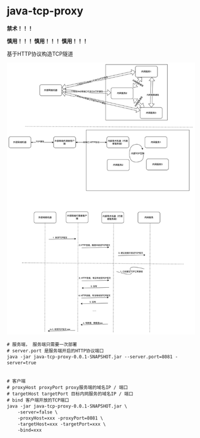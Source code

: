 # java-tcp-proxy

**禁术！！！**

**慎用！！！ 慎用！！！ 慎用！！！**

基于HTTP协议构造TCP隧道

![img.png](img.png)


```shell
# 服务端， 服务端只需要一次部署
# server.port 是服务端开启的HTTP协议端口
java -jar java-tcp-proxy-0.0.1-SNAPSHOT.jar --server.port=8081 -server=true


# 客户端
# proxyHost proxyPort proxy服务端的域名IP / 端口
# targetHost targetPort 目标内网服务的域名IP / 端口
# bind 客户端开放的TCP端口
java -jar java-tcp-proxy-0.0.1-SNAPSHOT.jar \
    -server=false \
    -proxyHost=xxx -proxyPort=8081 \ 
    -targetHost=xxx -targetPort=xxx \
    -bind=xxx
```